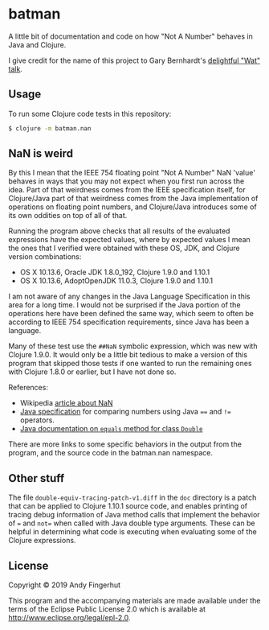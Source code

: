 # batman

A little bit of documentation and code on how "Not A Number" behaves
in Java and Clojure.

I give credit for the name of this project to Gary Bernhardt's
[delightful "Wat" talk](https://www.destroyallsoftware.com/talks/wat).


## Usage

To run some Clojure code tests in this repository:

```bash
$ clojure -m batman.nan
```


## NaN is weird

By this I mean that the IEEE 754 floating point "Not A Number" NaN
'value' behaves in ways that you may not expect when you first run
across the idea.  Part of that weirdness comes from the IEEE
specification itself, for Clojure/Java part of that weirdness comes
from the Java implementation of operations on floating point numbers,
and Clojure/Java introduces some of its own oddities on top of all of
that.

Running the program above checks that all results of the evaluated
expressions have the expected values, where by expected values I mean
the ones that I verified were obtained with these OS, JDK, and Clojure
version combinations:

* OS X 10.13.6, Oracle JDK 1.8.0_192, Clojure 1.9.0 and 1.10.1
* OS X 10.13.6, AdoptOpenJDK 11.0.3, Clojure 1.9.0 and 1.10.1

I am not aware of any changes in the Java Language Specification in
this area for a long time.  I would not be surprised if the Java
portion of the operations here have been defined the same way, which
seem to often be according to IEEE 754 specification requirements,
since Java has been a language.

Many of these test use the `##NaN` symbolic expression, which was new
with Clojure 1.9.0.  It would only be a little bit tedious to make a
version of this program that skipped those tests if one wanted to run
the remaining ones with Clojure 1.8.0 or earlier, but I have not done
so.

References:

* Wikipedia [article about NaN](https://en.wikipedia.org/wiki/NaN)
* [Java
specification](https://docs.oracle.com/javase/specs/jls/se7/html/jls-15.html#jls-15.21.1)
  for comparing numbers using Java `==` and `!=` operators.
* [Java documentation on `equals` method for class
  `Double`](https://docs.oracle.com/en/java/javase/11/docs/api/java.base/java/lang/Double.html#equals(java.lang.Object))

There are more links to some specific behaviors in the output from the
program, and the source code in the batman.nan namespace.


## Other stuff

The file `double-equiv-tracing-patch-v1.diff` in the `doc` directory
is a patch that can be applied to Clojure 1.10.1 source code, and
enables printing of tracing debug information of Java method calls
that implement the behavior of `=` and `not=` when called with Java
double type arguments.  These can be helpful in determining what code
is executing when evaluating some of the Clojure expressions.


## License

Copyright © 2019 Andy Fingerhut

This program and the accompanying materials are made available under the
terms of the Eclipse Public License 2.0 which is available at
http://www.eclipse.org/legal/epl-2.0.
